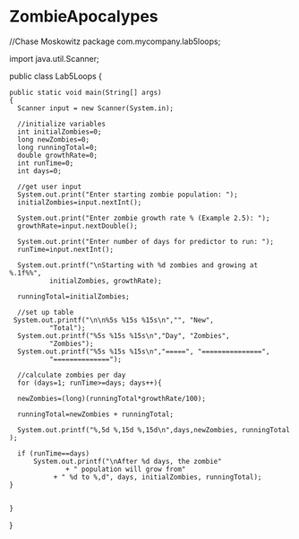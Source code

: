 # ZombieApocalypes
//Chase Moskowitz
package com.mycompany.lab5loops;

import java.util.Scanner;

public class Lab5Loops 
{

    public static void main(String[] args)
    {
      Scanner input = new Scanner(System.in);
      
      //initialize variables
      int initialZombies=0;
      long newZombies=0;
      long runningTotal=0;
      double growthRate=0;
      int runTime=0;
      int days=0;
      
      //get user input
      System.out.print("Enter starting zombie population: ");
      initialZombies=input.nextInt();
   
      System.out.print("Enter zombie growth rate % (Example 2.5): ");
      growthRate=input.nextDouble();  
      
      System.out.print("Enter number of days for predictor to run: ");
      runTime=input.nextInt();
      
      System.out.printf("\nStarting with %d zombies and growing at %.1f%%",
              initialZombies, growthRate);
      
      runningTotal=initialZombies;
      
      //set up table
     System.out.printf("\n\n%5s %15s %15s\n","", "New",
              "Total");
      System.out.printf("%5s %15s %15s\n","Day", "Zombies",
              "Zombies");
      System.out.printf("%5s %15s %15s\n","=====", "===============",
              "==============");
     
      //calculate zombies per day
      for (days=1; runTime>=days; days++){
          
      newZombies=(long)(runningTotal*growthRate/100);
      
      runningTotal=newZombies + runningTotal;
   
      System.out.printf("%,5d %,15d %,15d\n",days,newZombies, runningTotal );
      
      if (runTime==days)
          System.out.printf("\nAfter %d days, the zombie"
                  + " population will grow from"
               + " %d to %,d", days, initialZombies, runningTotal);
    }
      
     
    }
}


